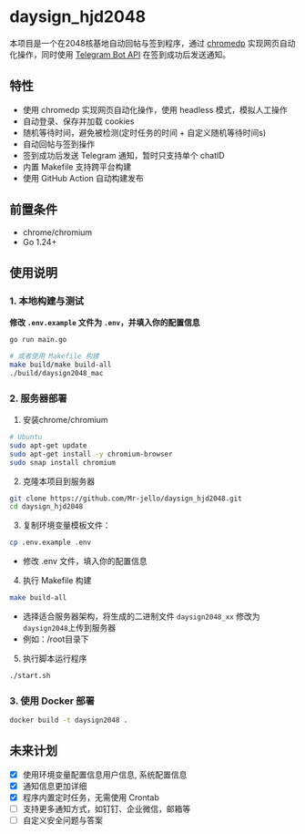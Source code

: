 # daysign_hjd2048

本项目是一个在2048核基地自动回帖与签到程序，通过 [chromedp](https://github.com/chromedp/chromedp) 实现网页自动化操作，同时使用 [Telegram Bot API](https://core.telegram.org/bots/api) 在签到成功后发送通知。

## 特性

- 使用 chromedp 实现网页自动化操作，使用 headless 模式，模拟人工操作
- 自动登录、保存并加载 cookies
- 随机等待时间，避免被检测(定时任务的时间 + 自定义随机等待时间s)
- 自动回帖与签到操作
- 签到成功后发送 Telegram 通知，暂时只支持单个 chatID
- 内置 Makefile 支持跨平台构建
- 使用 GitHub Action 自动构建发布

## 前置条件

- chrome/chromium
- Go 1.24+

## 使用说明

### 1. 本地构建与测试

**修改 `.env.example` 文件为 `.env`，并填入你的配置信息**

```bash
go run main.go

# 或者使用 Makefile 构建
make build/make build-all
./build/daysign2048_mac
```

### 2. 服务器部署

1. 安装chrome/chromium

```bash
# Ubuntu
sudo apt-get update
sudo apt-get install -y chromium-browser
sudo snap install chromium
```


2. 克隆本项目到服务器

```bash
git clone https://github.com/Mr-jello/daysign_hjd2048.git
cd daysign_hjd2048
```

3. 复制环境变量模板文件：

```bash
cp .env.example .env
```
- 修改 .env 文件，填入你的配置信息

4. 执行 Makefile 构建

```bash
make build-all
```
- 选择适合服务器架构，将生成的二进制文件 `daysign2048_xx` 修改为 `daysign2048`上传到服务器
- 例如：/root目录下

5. 执行脚本运行程序
```bash
./start.sh
```

### 3. 使用 Docker 部署

```bash
docker build -t daysign2048 .
```

## 未来计划
- [x] 使用环境变量配置信息用户信息, 系统配置信息
- [x] 通知信息更加详细
- [x] 程序内置定时任务，无需使用 Crontab
- [ ] 支持更多通知方式，如钉钉、企业微信，邮箱等
- [ ] 自定义安全问题与答案